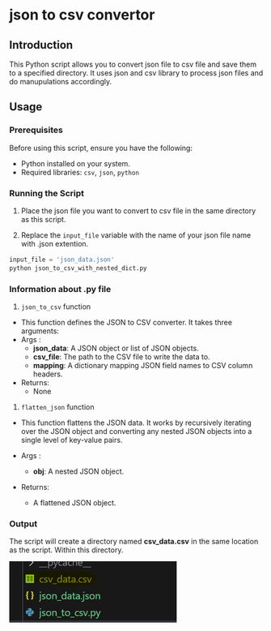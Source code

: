 # json to csv convertor

## Introduction

This Python script allows you to convert json file to csv file and save them to a specified directory. It uses json and csv library to process json files and do manupulations accordingly.

## Usage

### Prerequisites

Before using this script, ensure you have the following:

- Python installed on your system.
- Required libraries: `csv`, `json`, `python`

### Running the Script

1. Place the json file you want to convert to csv file in the same directory as this script.

2. Replace the `input_file` variable with the name of your json file name with .json extention.

```python
input_file = 'json_data.json'
python json_to_csv_with_nested_dict.py
```

### Information about  .py file

1. `json_to_csv` function
   
- This function defines the JSON to CSV converter. It takes three arguments:
- Args :
    - **json_data**: A JSON object or list of JSON objects.
    - **csv_file**: The path to the CSV file to write the data to.
    - **mapping**: A dictionary mapping JSON field names to CSV column headers.
- Returns:
    - None

1. `flatten_json` function
   
- This function flattens the JSON data. It works by recursively iterating over the JSON object and converting any nested JSON objects into a single level of key-value pairs.
  
- Args :
    - **obj**: A nested JSON object.

- Returns:
    - A flattened JSON object.

### Output

The script will create a directory named **csv_data.csv** in the same location as the script. Within this directory.

![Alt text](image.png)
<!-- Updated README links and corrected typos -->
<!-- Updated README links and corrected typos -->